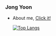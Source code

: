 ### Jong Yoon 

- About me,  [ Click it!]( https://dirt-month-0d8.notion.site/64ba38879686429ba78de120b1b25ebb )


  [![Top Langs](https://github-readme-stats.vercel.app/api/top-langs/?username=JJongyn&layout=compact)](https://github.com/JJongyn/JJongyn)



